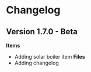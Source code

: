 # Changelog

## Version 1.7.0 - Beta
**Items**
- Adding solar boiler item
**Files**
- Adding changelog